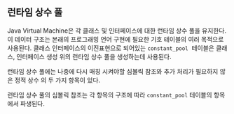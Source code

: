 ## 런타임 상수 풀

Java Virtual Machine은 각 클래스 및 인터페이스에 대한 런타임 상수 풀을 유지한다. 이 데이터 구조는 본래의 프로그래밍 언어 구현에 필요한 기호 테이블의 여러 목적으로 사용된다. 클래스 인터페이스의 이진표현으로 되어있는 `constant_pool`  테이블은 클래스, 인터페이스 생성 위의 런타임 상수 풀을 생성하는데 사용된다.

런타임 상수 풀에는 나중에 다시 매칭 시켜야할 심볼릭 참조와 추가 처리가 필요하지 않은 정적 상수 의 두 가지 항목이 있다.

런타임 상수 풀의 심볼릭 참조는 각 항목의 구조에 따라 `constant_pool` 테이블의 항목에서 파생된다.



